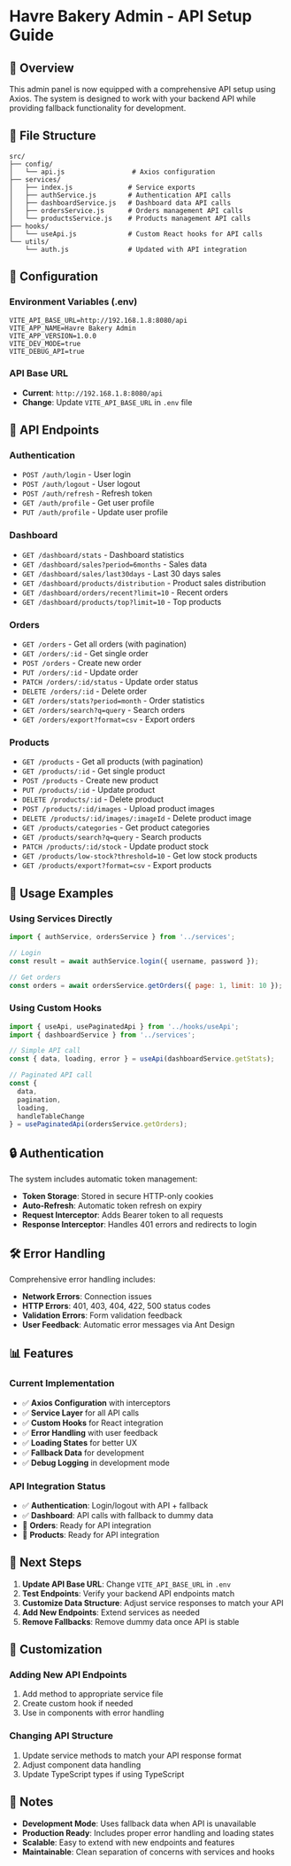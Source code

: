 # Havre Bakery Admin - API Setup Guide

## 🚀 Overview

This admin panel is now equipped with a comprehensive API setup using Axios. The system is designed to work with your backend API while providing fallback functionality for development.

## 📁 File Structure

```
src/
├── config/
│   └── api.js                 # Axios configuration
├── services/
│   ├── index.js              # Service exports
│   ├── authService.js        # Authentication API calls
│   ├── dashboardService.js   # Dashboard data API calls
│   ├── ordersService.js      # Orders management API calls
│   └── productsService.js    # Products management API calls
├── hooks/
│   └── useApi.js             # Custom React hooks for API calls
└── utils/
    └── auth.js               # Updated with API integration
```

## 🔧 Configuration

### Environment Variables (.env)
```env
VITE_API_BASE_URL=http://192.168.1.8:8080/api
VITE_APP_NAME=Havre Bakery Admin
VITE_APP_VERSION=1.0.0
VITE_DEV_MODE=true
VITE_DEBUG_API=true
```

### API Base URL
- **Current**: `http://192.168.1.8:8080/api`
- **Change**: Update `VITE_API_BASE_URL` in `.env` file

## 📡 API Endpoints

### Authentication
- `POST /auth/login` - User login
- `POST /auth/logout` - User logout
- `POST /auth/refresh` - Refresh token
- `GET /auth/profile` - Get user profile
- `PUT /auth/profile` - Update user profile

### Dashboard
- `GET /dashboard/stats` - Dashboard statistics
- `GET /dashboard/sales?period=6months` - Sales data
- `GET /dashboard/sales/last30days` - Last 30 days sales
- `GET /dashboard/products/distribution` - Product sales distribution
- `GET /dashboard/orders/recent?limit=10` - Recent orders
- `GET /dashboard/products/top?limit=10` - Top products

### Orders
- `GET /orders` - Get all orders (with pagination)
- `GET /orders/:id` - Get single order
- `POST /orders` - Create new order
- `PUT /orders/:id` - Update order
- `PATCH /orders/:id/status` - Update order status
- `DELETE /orders/:id` - Delete order
- `GET /orders/stats?period=month` - Order statistics
- `GET /orders/search?q=query` - Search orders
- `GET /orders/export?format=csv` - Export orders

### Products
- `GET /products` - Get all products (with pagination)
- `GET /products/:id` - Get single product
- `POST /products` - Create new product
- `PUT /products/:id` - Update product
- `DELETE /products/:id` - Delete product
- `POST /products/:id/images` - Upload product images
- `DELETE /products/:id/images/:imageId` - Delete product image
- `GET /products/categories` - Get product categories
- `GET /products/search?q=query` - Search products
- `PATCH /products/:id/stock` - Update product stock
- `GET /products/low-stock?threshold=10` - Get low stock products
- `GET /products/export?format=csv` - Export products

## 🎯 Usage Examples

### Using Services Directly
```javascript
import { authService, ordersService } from '../services';

// Login
const result = await authService.login({ username, password });

// Get orders
const orders = await ordersService.getOrders({ page: 1, limit: 10 });
```

### Using Custom Hooks
```javascript
import { useApi, usePaginatedApi } from '../hooks/useApi';
import { dashboardService } from '../services';

// Simple API call
const { data, loading, error } = useApi(dashboardService.getStats);

// Paginated API call
const { 
  data, 
  pagination, 
  loading, 
  handleTableChange 
} = usePaginatedApi(ordersService.getOrders);
```

## 🔒 Authentication

The system includes automatic token management:
- **Token Storage**: Stored in secure HTTP-only cookies
- **Auto-Refresh**: Automatic token refresh on expiry
- **Request Interceptor**: Adds Bearer token to all requests
- **Response Interceptor**: Handles 401 errors and redirects to login

## 🛠️ Error Handling

Comprehensive error handling includes:
- **Network Errors**: Connection issues
- **HTTP Errors**: 401, 403, 404, 422, 500 status codes
- **Validation Errors**: Form validation feedback
- **User Feedback**: Automatic error messages via Ant Design

## 📊 Features

### Current Implementation
- ✅ **Axios Configuration** with interceptors
- ✅ **Service Layer** for all API calls
- ✅ **Custom Hooks** for React integration
- ✅ **Error Handling** with user feedback
- ✅ **Loading States** for better UX
- ✅ **Fallback Data** for development
- ✅ **Debug Logging** in development mode

### API Integration Status
- ✅ **Authentication**: Login/logout with API + fallback
- ✅ **Dashboard**: API calls with fallback to dummy data
- 🔄 **Orders**: Ready for API integration
- 🔄 **Products**: Ready for API integration

## 🚀 Next Steps

1. **Update API Base URL**: Change `VITE_API_BASE_URL` in `.env`
2. **Test Endpoints**: Verify your backend API endpoints match
3. **Customize Data Structure**: Adjust service responses to match your API
4. **Add New Endpoints**: Extend services as needed
5. **Remove Fallbacks**: Remove dummy data once API is stable

## 🔧 Customization

### Adding New API Endpoints
1. Add method to appropriate service file
2. Create custom hook if needed
3. Use in components with error handling

### Changing API Structure
1. Update service methods to match your API response format
2. Adjust component data handling
3. Update TypeScript types if using TypeScript

## 📝 Notes

- **Development Mode**: Uses fallback data when API is unavailable
- **Production Ready**: Includes proper error handling and loading states
- **Scalable**: Easy to extend with new endpoints and features
- **Maintainable**: Clean separation of concerns with services and hooks

